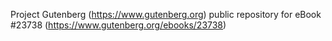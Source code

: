 Project Gutenberg (https://www.gutenberg.org) public repository for eBook #23738 (https://www.gutenberg.org/ebooks/23738)
